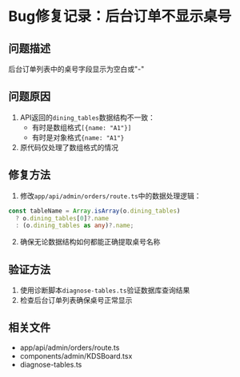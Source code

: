 # Bug修复记录：后台订单不显示桌号

## 问题描述
后台订单列表中的桌号字段显示为空白或"-"

## 问题原因
1. API返回的`dining_tables`数据结构不一致：
   - 有时是数组格式`[{name: "A1"}]`
   - 有时是对象格式`{name: "A1"}`
2. 原代码仅处理了数组格式的情况

## 修复方法
1. 修改`app/api/admin/orders/route.ts`中的数据处理逻辑：
```typescript
const tableName = Array.isArray(o.dining_tables) 
  ? o.dining_tables[0]?.name 
  : (o.dining_tables as any)?.name;
```

2. 确保无论数据结构如何都能正确提取桌号名称

## 验证方法
1. 使用诊断脚本`diagnose-tables.ts`验证数据库查询结果
2. 检查后台订单列表确保桌号正常显示

## 相关文件
- app/api/admin/orders/route.ts
- components/admin/KDSBoard.tsx
- diagnose-tables.ts
